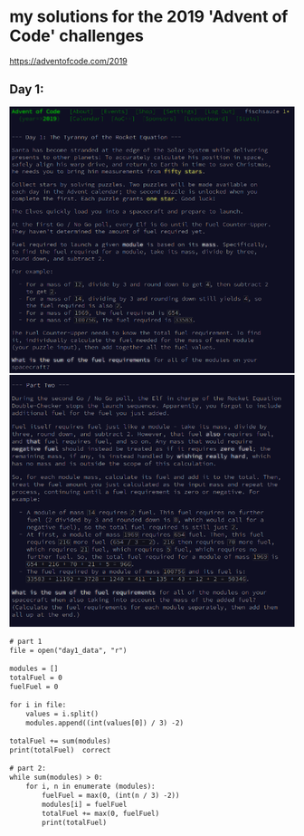 # my solutions for the 2019 'Advent of Code' challenges

https://adventofcode.com/2019

## Day 1:

![Image description](Day-1/day1-1.png)
![Image description](Day-1/day1-2.png)

``` 
# part 1
file = open("day1_data", "r")

modules = []
totalFuel = 0
fuelFuel = 0

for i in file:
    values = i.split()
    modules.append((int(values[0]) / 3) -2)

totalFuel += sum(modules)
print(totalFuel)  correct

# part 2:
while sum(modules) > 0:
    for i, n in enumerate (modules):
        fuelFuel = max(0, (int(n / 3) -2))
        modules[i] = fuelFuel
        totalFuel += max(0, fuelFuel)
        print(totalFuel) 
```
